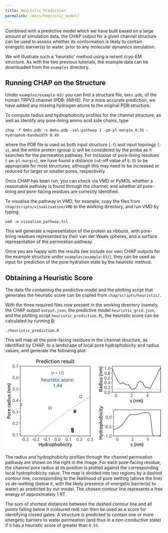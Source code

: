 ```yaml
---
title: Heuristic Prediction
permalink: /docs/heuristic_model/
---
```


Combined with a predictive model which we have built based on a large amount of simulation data, the CHAP output for a given channel structure can be used to assess whether its conformation is likely to contain energetic barrier(s) to water, prior to any molecular dynamics simulation.

We will illustrate such a 'heuristic' method using a recent cryo-EM structure. As with the two previous tutorials, the example data can be downloaded from the `examples` directory.


## Running CHAP on the Structure

Under `examples/example-03/` you can find a structure file, `6mhs.pdb`, of the human TRPV3 channel (PDB: 6MHS). For a more accurate prediction, we have added any missing hydrogen atoms to the original PDB structure. 

To compute radius and hydrophobicity profiles for the channel structure, as well as identify any pore-lining amino acid side chains, type

```
chap -f 6mhs.pdb -s 6mhs.pdb -sel-pathway 1 -pm-pl-margin 0.55 -hydrophob-bandwidth 0.45 
```

where the PDB file is used as both input structure (`-f`) and input topology (`-s`), and the entire protein (group `1`) will be considered by the probe as it searches for the permeation pathway. For inclusion of pore-lining residues (`-pm-pl-margin`), we have found a distance cut-off value of `0.55` to be appropriate for most structures, although this may need to be increased or reduced for larger or smaller pores, respectively.

Once CHAP has been run, you can check via VMD or PyMOL whether a reasonable pathway is found through the channel, and whether all pore-lining and pore-facing residues are correctly identified.

To visualise the pathway in VMD, for example, copy the files from `chap/scripts/visualisation/VMD` to the working directory, and run VMD by typing:

```
vmd -e visualise_pathway.tcl
```

This will generate a representation of the protein as ribbons, with pore-lining residues represented by their van der Waals spheres, and a surface representation of the permeation pathway.

Once you are happy with the results (we include our own CHAP outputs for the example structure under `examples/example-03/`), they can be used as input for prediction of the pore hydration state by the heuristic method.


## Obtaining a Heuristic Score

The data file containing the predictive model and the plotting script that generates the heuristic score can be copied from `chap/scripts/heuristic/`.

With the three required files now present in the working directory (namely, the CHAP output `output.json`, the predictive model `heuristic_grid.json`, and the plotting script `heuristic_prediction.R`), the heuristic score can be calculated by running [R](https://www.r-project.org/):

```
./heuristic_prediction.R
```

This will map all the pore-facing residues in the channel structure, as identified by CHAP, to a landscape of local pore hydrophobicity and radius values, and generate the following plot:

![Heuristic prediction result](../../img/heuristic_prediction.png "Heuristic prediction result")

The radius and hydrophobicity profiles through the channel permeation pathway are shown on the right in the image. For each pore-facing residue, the channel pore radius at its position is plotted against the corresponding local hydrophobicity value. The map is divided into two regions by a dashed contour line, corresponding to the likelihood of pore wetting (above the line) vs de-wetting (below it, with the likely presence of energetic barrier(s) to water) as predicted by our model. The chosen contour line represents a free energy of approximately 1 RT.

The sum of shortest distances between the dashed contour line and all points falling below it (coloured red) can then be used as a score for identifying closed gates. A structure is predicted to contain one or more energetic barriers to water permeation (and thus in a non-conductive state) if it has a heuristic score of greater than `0.55`.

